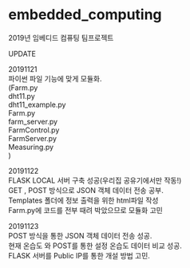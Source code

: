 # embedded_computing
2019년 임베디드 컴퓨팅 팀프로젝트


UPDATE

20191121  
파이썬 파일 기능에 맞게 모듈화.  
(Farm.py  
dht11.py  
dht11_example.py  
Farm.py  
farm_server.py  
FarmControl.py  
FarmServer.py  
Measuring.py  
)  
  
  
20191122  
FLASK LOCAL 서버 구축 성공(우리집 공유기에서만 작동!)  
GET , POST 방식으로 JSON 객체 데이터 전송 공부.  
Templates 폴더에 정보 출력을 위한 html파일 작성  
Farm.py에 코드를 전부 때려 박았으므로 모듈화 고민  
  
20191123  
POST 방식을 통한 JSON 객체 데이터 전송 성공.  
현재 온습도 와 POST를 통한 설정 온습도 데이터 비교 성공.  
FLASK 서버를 Public IP를 통한 개설 방법 고민.  

